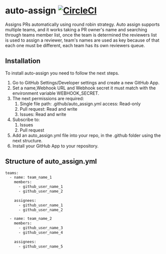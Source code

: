 # auto-assign [![CircleCI](https://circleci.com/gh/mulesoft-labs/auto-assign.svg?style=svg)](https://circleci.com/gh/mulesoft-labs/auto-assign)
Assigns PRs automatically using round robin strategy.
Auto assign supports multiple teams, and it works taking a PR owner's name and searching 
through teams member list, once the team is determined the reviewers list is used to 
assign a reviewer, team's names are used as key because of that each one must be different, each team has its own reviewers queue.

## Installation

To install auto-assign you need to follow the next steps.

1. Go to GitHub Settings/Developer settings and create a new GitHub App.
1. Set a name,Webhook URL and Webhook secret it must match with the environment variable WEBHOOK_SECRET.
1. The next permissions are required:
    1. Single file path: .github/auto_assign.yml access: Read-only
    1. Pull request: Read and write
    1. Issues: Read and write
1. Subscribe to:
    1. Issues
    1. Pull request
1. Add an auto_assign.yml file into your repo, in the .github folder using the next structure.
1. Install your GitHub App to your repository.

## Structure of auto_assign.yml

```bash
teams:
  - name: team_name_1
    members:
      - github_user_name_1
      - github_user_name_2
    
    assignees:
      - github_user_name_1
      - github_user_name_2

  - name: team_name_2
    members:
      - github_user_name_3
      - github_user_name_4
    
    assignees:
      - github_user_name_5
```
